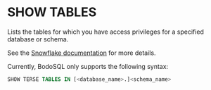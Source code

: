 # SHOW TABLES

Lists the tables for which you have access privileges for a specified database or schema.

See the [Snowflake documentation](https://docs.snowflake.com/en/sql-reference/sql/show-tables) for more details.

Currently, BodoSQL only supports the following syntax:

```sql
SHOW TERSE TABLES IN [<database_name>.]<schema_name>
```
